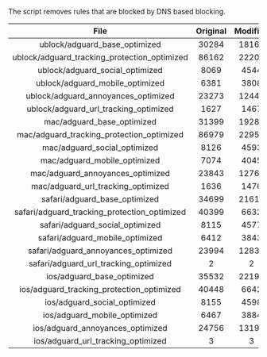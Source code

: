 The script removes rules that are blocked by DNS based blocking.


| File | Original | Modified |
|:----:|:-----:|:-----:|
| ublock/adguard_base_optimized | 30284 | 18167 |
| ublock/adguard_tracking_protection_optimized | 86162 | 22209 |
| ublock/adguard_social_optimized | 8069 | 4544 |
| ublock/adguard_mobile_optimized | 6381 | 3808 |
| ublock/adguard_annoyances_optimized | 23273 | 12446 |
| ublock/adguard_url_tracking_optimized | 1627 | 1467 |
| mac/adguard_base_optimized | 31399 | 19289 |
| mac/adguard_tracking_protection_optimized | 86979 | 22956 |
| mac/adguard_social_optimized | 8126 | 4593 |
| mac/adguard_mobile_optimized | 7074 | 4045 |
| mac/adguard_annoyances_optimized | 23843 | 12763 |
| mac/adguard_url_tracking_optimized | 1636 | 1476 |
| safari/adguard_base_optimized | 34699 | 21615 |
| safari/adguard_tracking_protection_optimized | 40399 | 6632 |
| safari/adguard_social_optimized | 8115 | 4577 |
| safari/adguard_mobile_optimized | 6412 | 3843 |
| safari/adguard_annoyances_optimized | 23994 | 12838 |
| safari/adguard_url_tracking_optimized | 2 | 2 |
| ios/adguard_base_optimized | 35532 | 22190 |
| ios/adguard_tracking_protection_optimized | 40448 | 6642 |
| ios/adguard_social_optimized | 8155 | 4598 |
| ios/adguard_mobile_optimized | 6467 | 3884 |
| ios/adguard_annoyances_optimized | 24756 | 13195 |
| ios/adguard_url_tracking_optimized | 3 | 3 |